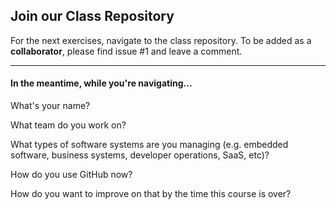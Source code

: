## Join our Class Repository

For the next exercises, navigate to the class repository. To be added as a **collaborator**, please find issue #1 and leave a comment.

---

#### In the meantime, while you're navigating...

What's your name?

What team do you work on?

What types of software systems are you managing (e.g.  embedded software, business systems, developer operations, SaaS, etc)?

How do you use GitHub now?

How do you want to improve on that by the time this course is over?
